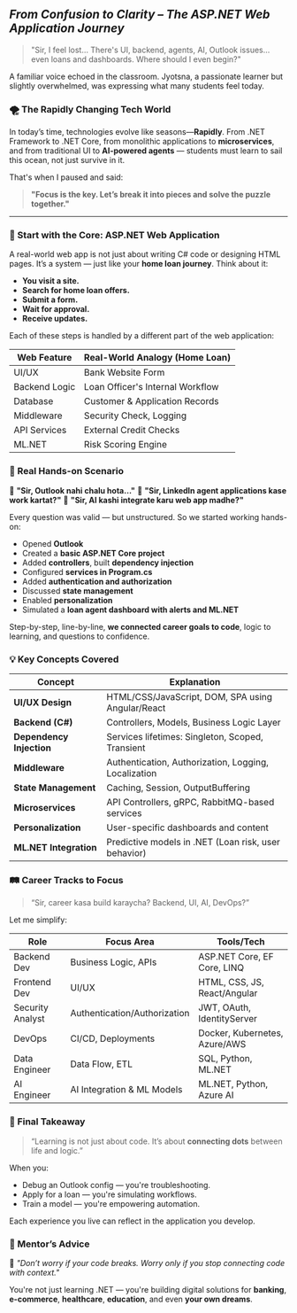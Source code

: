 ## *From Confusion to Clarity – The ASP.NET Web Application Journey*

> "Sir, I feel lost… There's UI, backend, agents, AI, Outlook issues… even loans and dashboards. Where should I even begin?"

A familiar voice echoed in the classroom. Jyotsna, a passionate learner but slightly overwhelmed, was expressing what many students feel today.

### 🌪️ The Rapidly Changing Tech World

In today’s time, technologies evolve like seasons—**Rapidly**. From .NET Framework to .NET Core, from monolithic applications to **microservices**, and from traditional UI to **AI-powered agents** — students must learn to sail this ocean, not just survive in it.

That's when I paused and said:

> **"Focus is the key. Let’s break it into pieces and solve the puzzle together."**

---

### 🧱 Start with the Core: ASP.NET Web Application

A real-world web app is not just about writing C# code or designing HTML pages. It’s a system — just like your **home loan journey**. Think about it:

* **You visit a site.**
* **Search for home loan offers.**
* **Submit a form.**
* **Wait for approval.**
* **Receive updates.**

Each of these steps is handled by a different part of the web application:

| Web Feature   | Real-World Analogy (Home Loan)   |
| ------------- | -------------------------------- |
| UI/UX         | Bank Website Form                |
| Backend Logic | Loan Officer's Internal Workflow |
| Database      | Customer & Application Records   |
| Middleware    | Security Check, Logging          |
| API Services  | External Credit Checks           |
| ML.NET        | Risk Scoring Engine              |

### 🔁 Real Hands-on Scenario

🎯 **"Sir, Outlook nahi chalu hota…"**
🎯 **"Sir, LinkedIn agent applications kase work kartat?"**
🎯 **"Sir, AI kashi integrate karu web app madhe?"**

Every question was valid — but unstructured. So we started working hands-on:

* Opened **Outlook**
* Created a **basic ASP.NET Core project**
* Added **controllers**, built **dependency injection**
* Configured **services in Program.cs**
* Added **authentication and authorization**
* Discussed **state management**
* Enabled **personalization**
* Simulated a **loan agent dashboard with alerts and ML.NET**

Step-by-step, line-by-line, **we connected career goals to code**, logic to learning, and questions to confidence.

### 💡 Key Concepts Covered

| Concept                  | Explanation                                          |
| ------------------------ | ---------------------------------------------------- |
| **UI/UX Design**         | HTML/CSS/JavaScript, DOM, SPA using Angular/React    |
| **Backend (C#)**         | Controllers, Models, Business Logic Layer            |
| **Dependency Injection** | Services lifetimes: Singleton, Scoped, Transient     |
| **Middleware**           | Authentication, Authorization, Logging, Localization |
| **State Management**     | Caching, Session, OutputBuffering                    |
| **Microservices**        | API Controllers, gRPC, RabbitMQ-based services       |
| **Personalization**      | User-specific dashboards and content                 |
| **ML.NET Integration**   | Predictive models in .NET (Loan risk, user behavior) |

### 🛤️ Career Tracks to Focus

> “Sir, career kasa build karaycha? Backend, UI, AI, DevOps?”

Let me simplify:

| Role             | Focus Area                   | Tools/Tech                    |
| ---------------- | ---------------------------- | ----------------------------- |
| Backend Dev      | Business Logic, APIs         | ASP.NET Core, EF Core, LINQ   |
| Frontend Dev     | UI/UX                        | HTML, CSS, JS, React/Angular  |
| Security Analyst | Authentication/Authorization | JWT, OAuth, IdentityServer    |
| DevOps           | CI/CD, Deployments           | Docker, Kubernetes, Azure/AWS |
| Data Engineer    | Data Flow, ETL               | SQL, Python, ML.NET           |
| AI Engineer      | AI Integration & ML Models   | ML.NET, Python, Azure AI      |

### 🎯 Final Takeaway

> “Learning is not just about code. It’s about **connecting dots** between life and logic.”

When you:

* Debug an Outlook config — you're troubleshooting.
* Apply for a loan — you're simulating workflows.
* Train a model — you're empowering automation.

Each experience you live can reflect in the application you develop.


### 🧭 Mentor’s Advice

💬 *"Don’t worry if your code breaks. Worry only if you stop connecting code with context."*

You're not just learning .NET — you're building digital solutions for **banking**, **e-commerce**, **healthcare**, **education**, and even **your own dreams**.


